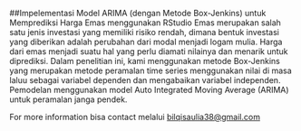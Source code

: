 ##Impelementasi Model ARIMA (dengan Metode Box-Jenkins) untuk Memprediksi Harga Emas menggunakan RStudio
Emas merupakan salah satu jenis investasi yang memiliki risiko rendah, dimana bentuk investasi yang diberikan adalah perubahan dari modal menjadi logam mulia. Harga dari emas menjadi suatu hal yang perlu diamati nilainya dan menarik untuk diprediksi. Dalam penelitian ini, kami menggunakan metode Box-Jenkins yang merupakan metode peramalan time series menggunakan nilai di masa laluu sebagai variabel dependen dan mengabaikan variabel independen. Pemodelan menggunakan model Auto Integrated Moving Average (ARIMA) untuk peramalan janga pendek.

For more information bisa contact melalui bilqisaulia38@gmail.com
